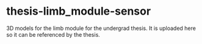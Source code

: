 # thesis-limb_module-sensor
3D models for the limb module for the undergrad thesis.  It is uploaded here so it can be referenced by the thesis.